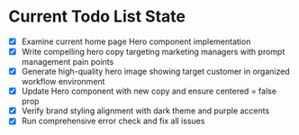 <!-- DO NOT EDIT - Managed by todo_list tool -->
<!-- Updated: 2025-09-25T11:55:51.338Z -->

# Current Todo List State

- [x] Examine current home page Hero component implementation
- [x] Write compelling hero copy targeting marketing managers with prompt management pain points
- [x] Generate high-quality hero image showing target customer in organized workflow environment
- [x] Update Hero component with new copy and ensure centered = false prop
- [x] Verify brand styling alignment with dark theme and purple accents
- [x] Run comprehensive error check and fix all issues

